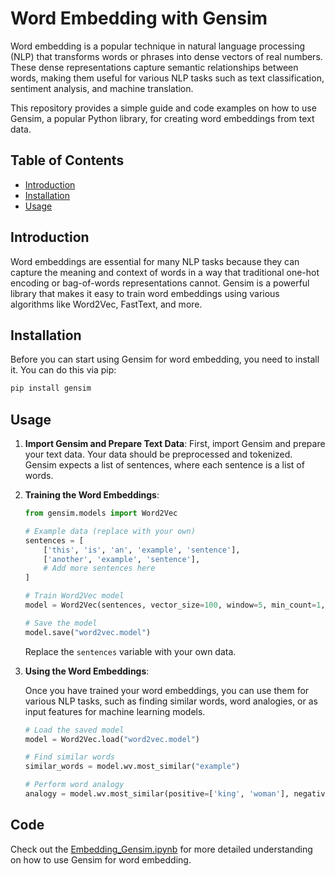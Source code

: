 # Word Embedding with Gensim

Word embedding is a popular technique in natural language processing (NLP) that transforms words or phrases into dense vectors of real numbers. These dense representations capture semantic relationships between words, making them useful for various NLP tasks such as text classification, sentiment analysis, and machine translation.

This repository provides a simple guide and code examples on how to use Gensim, a popular Python library, for creating word embeddings from text data.

## Table of Contents

- [Introduction](#introduction)
- [Installation](#installation)
- [Usage](#usage)

## Introduction

Word embeddings are essential for many NLP tasks because they can capture the meaning and context of words in a way that traditional one-hot encoding or bag-of-words representations cannot. Gensim is a powerful library that makes it easy to train word embeddings using various algorithms like Word2Vec, FastText, and more.

## Installation

Before you can start using Gensim for word embedding, you need to install it. You can do this via pip:

```bash
pip install gensim
```

## Usage

1. **Import Gensim and Prepare Text Data**: First, import Gensim and prepare your text data. Your data should be preprocessed and tokenized. Gensim expects a list of sentences, where each sentence is a list of words.

2. **Training the Word Embeddings**:

    ```python
    from gensim.models import Word2Vec

    # Example data (replace with your own)
    sentences = [
        ['this', 'is', 'an', 'example', 'sentence'],
        ['another', 'example', 'sentence'],
        # Add more sentences here
    ]

    # Train Word2Vec model
    model = Word2Vec(sentences, vector_size=100, window=5, min_count=1, sg=0)

    # Save the model
    model.save("word2vec.model")
    ```

    Replace the `sentences` variable with your own data.

3. **Using the Word Embeddings**:

    Once you have trained your word embeddings, you can use them for various NLP tasks, such as finding similar words, word analogies, or as input features for machine learning models.

    ```python
    # Load the saved model
    model = Word2Vec.load("word2vec.model")

    # Find similar words
    similar_words = model.wv.most_similar("example")

    # Perform word analogy
    analogy = model.wv.most_similar(positive=['king', 'woman'], negative=['man'])
    ```

## Code

Check out the [Embedding_Gensim.ipynb](Embedding_Gensim.ipynb) for more detailed understanding on how to use Gensim for word embedding.

